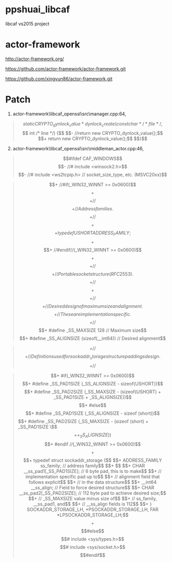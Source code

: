 # ppshuai_libcaf
libcaf vs2015 project

# actor-framework
http://actor-framework.org/

https://github.com/actor-framework/actor-framework.git

https://github.com/xingyun86/actor-framework.git

# Patch

1. actor-framework\libcaf_openssl\src\manager.cpp:64,

> $$static CRYPTO_dynlock_value* dynlock_create(const char* /* file */,$$
> $$                                            int /* line */) {$$
> $$- //return new CRYPTO_dynlock_value{};$$
> $$+ return new CRYPTO_dynlock_value();$$
> $$}$$

2. actor-framework\libcaf_openssl\src\middleman_actor.cpp:46,

> $$#ifdef CAF_WINDOWS$$
> $$- //# include <winsock2.h>$$
> $$- //# include <ws2tcpip.h> // socket_size_type, etc. (MSVC20xx)$$

> $$+ //#if(_WIN32_WINNT >= 0x0600)$$
> $$+ $$
> $$+ //$$
> $$+ // Address families.$$
> $$+ //$$
> $$+ $$
> $$+ typedef USHORT ADDRESS_FAMILY;$$
> $$+ $$
> $$+ //#endif//(_WIN32_WINNT >= 0x0600)$$
> $$+ $$
> $$+ //$$
> $$+ // Portable socket structure (RFC 2553).$$
> $$+ //$$
> $$+ $$
> $$+ //$$
> $$+ // Desired design of maximum size and alignment.$$
> $$+ // These are implementation specific.$$
> $$+ //$$
> $$+ #define _SS_MAXSIZE 128                 // Maximum size$$
> $$+ #define _SS_ALIGNSIZE (sizeof(__int64)) // Desired alignment$$

> $$+//$$
> $$+// Definitions used for sockaddr_storage structure paddings design.$$
> $$+ //$$

> $$+ #if(_WIN32_WINNT >= 0x0600)$$
> $$+ #define _SS_PAD1SIZE (_SS_ALIGNSIZE - sizeof(USHORT))$$
> $$+ #define _SS_PAD2SIZE (_SS_MAXSIZE - (sizeof(USHORT) + _SS_PAD1SIZE + _SS_ALIGNSIZE))$$
> $$+ #else$$
> $$+ #define _SS_PAD1SIZE (_SS_ALIGNSIZE - sizeof (short))$$
> $$+ #define _SS_PAD2SIZE (_SS_MAXSIZE - (sizeof (short) + _SS_PAD1SIZE \$$
> $$+                                                     + _SS_ALIGNSIZE))$$
> $$+ #endif //(_WIN32_WINNT >= 0x0600)$$
> $$+$$
> $$+ typedef struct sockaddr_storage {$$
> $$+ 	ADDRESS_FAMILY ss_family;      // address family$$
> $$+ $$
> $$+ 	CHAR __ss_pad1[_SS_PAD1SIZE];  // 6 byte pad, this is to make$$
> $$+ 								   //   implementation specific pad up to$$
> $$+ 								   //   alignment field that follows explicit$$
> $$+ 								   //   in the data structure$$
> $$+ 	__int64 __ss_align;            // Field to force desired structure$$
> $$+ 	CHAR __ss_pad2[_SS_PAD2SIZE];  // 112 byte pad to achieve desired size;$$
> $$+ 								   //   _SS_MAXSIZE value minus size of$$
> $$+ 								   //   ss_family, __ss_pad1, and$$
> $$+ 								   //   __ss_align fields is 112$$
> $$+ } SOCKADDR_STORAGE_LH, *PSOCKADDR_STORAGE_LH, FAR *LPSOCKADDR_STORAGE_LH;$$
> $$+ $$
> $$#else$$
> $$# include <sys/types.h>$$
> $$# include <sys/socket.h>$$
> $$#endif$$
